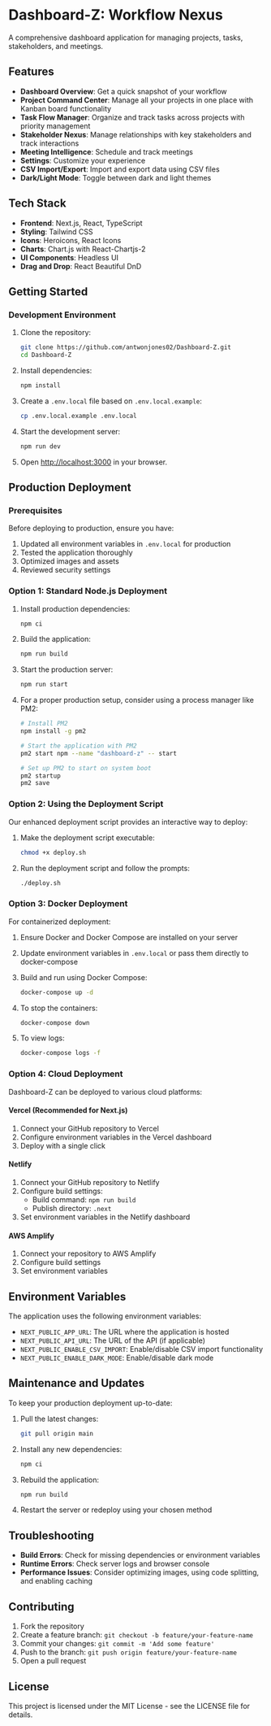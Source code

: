 # Dashboard-Z: Workflow Nexus

A comprehensive dashboard application for managing projects, tasks, stakeholders, and meetings.

## Features

- **Dashboard Overview**: Get a quick snapshot of your workflow
- **Project Command Center**: Manage all your projects in one place with Kanban board functionality
- **Task Flow Manager**: Organize and track tasks across projects with priority management
- **Stakeholder Nexus**: Manage relationships with key stakeholders and track interactions
- **Meeting Intelligence**: Schedule and track meetings
- **Settings**: Customize your experience
- **CSV Import/Export**: Import and export data using CSV files
- **Dark/Light Mode**: Toggle between dark and light themes

## Tech Stack

- **Frontend**: Next.js, React, TypeScript
- **Styling**: Tailwind CSS
- **Icons**: Heroicons, React Icons
- **Charts**: Chart.js with React-Chartjs-2
- **UI Components**: Headless UI
- **Drag and Drop**: React Beautiful DnD

## Getting Started

### Development Environment

1. Clone the repository:
   ```bash
   git clone https://github.com/antwonjones02/Dashboard-Z.git
   cd Dashboard-Z
   ```

2. Install dependencies:
   ```bash
   npm install
   ```

3. Create a `.env.local` file based on `.env.local.example`:
   ```bash
   cp .env.local.example .env.local
   ```

4. Start the development server:
   ```bash
   npm run dev
   ```

5. Open [http://localhost:3000](http://localhost:3000) in your browser.

## Production Deployment

### Prerequisites

Before deploying to production, ensure you have:

1. Updated all environment variables in `.env.local` for production
2. Tested the application thoroughly
3. Optimized images and assets
4. Reviewed security settings

### Option 1: Standard Node.js Deployment

1. Install production dependencies:
   ```bash
   npm ci
   ```

2. Build the application:
   ```bash
   npm run build
   ```

3. Start the production server:
   ```bash
   npm run start
   ```

4. For a proper production setup, consider using a process manager like PM2:
   ```bash
   # Install PM2
   npm install -g pm2
   
   # Start the application with PM2
   pm2 start npm --name "dashboard-z" -- start
   
   # Set up PM2 to start on system boot
   pm2 startup
   pm2 save
   ```

### Option 2: Using the Deployment Script

Our enhanced deployment script provides an interactive way to deploy:

1. Make the deployment script executable:
   ```bash
   chmod +x deploy.sh
   ```

2. Run the deployment script and follow the prompts:
   ```bash
   ./deploy.sh
   ```

### Option 3: Docker Deployment

For containerized deployment:

1. Ensure Docker and Docker Compose are installed on your server
2. Update environment variables in `.env.local` or pass them directly to docker-compose
3. Build and run using Docker Compose:
   ```bash
   docker-compose up -d
   ```

4. To stop the containers:
   ```bash
   docker-compose down
   ```

5. To view logs:
   ```bash
   docker-compose logs -f
   ```

### Option 4: Cloud Deployment

Dashboard-Z can be deployed to various cloud platforms:

#### Vercel (Recommended for Next.js)

1. Connect your GitHub repository to Vercel
2. Configure environment variables in the Vercel dashboard
3. Deploy with a single click

#### Netlify

1. Connect your GitHub repository to Netlify
2. Configure build settings: 
   - Build command: `npm run build`
   - Publish directory: `.next`
3. Set environment variables in the Netlify dashboard

#### AWS Amplify

1. Connect your repository to AWS Amplify
2. Configure build settings
3. Set environment variables

## Environment Variables

The application uses the following environment variables:

- `NEXT_PUBLIC_APP_URL`: The URL where the application is hosted
- `NEXT_PUBLIC_API_URL`: The URL of the API (if applicable)
- `NEXT_PUBLIC_ENABLE_CSV_IMPORT`: Enable/disable CSV import functionality
- `NEXT_PUBLIC_ENABLE_DARK_MODE`: Enable/disable dark mode

## Maintenance and Updates

To keep your production deployment up-to-date:

1. Pull the latest changes:
   ```bash
   git pull origin main
   ```

2. Install any new dependencies:
   ```bash
   npm ci
   ```

3. Rebuild the application:
   ```bash
   npm run build
   ```

4. Restart the server or redeploy using your chosen method

## Troubleshooting

- **Build Errors**: Check for missing dependencies or environment variables
- **Runtime Errors**: Check server logs and browser console
- **Performance Issues**: Consider optimizing images, using code splitting, and enabling caching

## Contributing

1. Fork the repository
2. Create a feature branch: `git checkout -b feature/your-feature-name`
3. Commit your changes: `git commit -m 'Add some feature'`
4. Push to the branch: `git push origin feature/your-feature-name`
5. Open a pull request

## License

This project is licensed under the MIT License - see the LICENSE file for details.